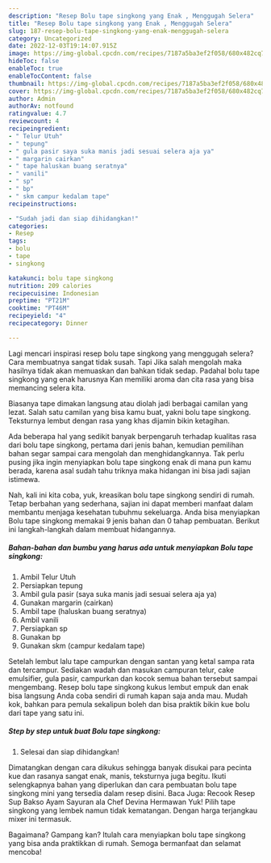 ```yaml
---
description: "Resep Bolu tape singkong yang Enak , Menggugah Selera"
title: "Resep Bolu tape singkong yang Enak , Menggugah Selera"
slug: 187-resep-bolu-tape-singkong-yang-enak-menggugah-selera
category: Uncategorized
date: 2022-12-03T19:14:07.915Z
image: https://img-global.cpcdn.com/recipes/7187a5ba3ef2f058/680x482cq70/bolu-tape-singkong-foto-resep-utama.jpg
hideToc: false
enableToc: true
enableTocContent: false
thumbnail: https://img-global.cpcdn.com/recipes/7187a5ba3ef2f058/680x482cq70/bolu-tape-singkong-foto-resep-utama.jpg
cover: https://img-global.cpcdn.com/recipes/7187a5ba3ef2f058/680x482cq70/bolu-tape-singkong-foto-resep-utama.jpg
author: Admin
authorAv: notfound
ratingvalue: 4.7
reviewcount: 4
recipeingredient:
- " Telur Utuh"
- " tepung"
- " gula pasir saya suka manis jadi sesuai selera aja ya"
- " margarin cairkan"
- " tape haluskan buang seratnya"
- " vanili"
- " sp"
- " bp"
- " skm campur kedalam tape"
recipeinstructions:

- "Sudah jadi dan siap dihidangkan!"
categories:
- Resep
tags:
- bolu
- tape
- singkong

katakunci: bolu tape singkong 
nutrition: 209 calories
recipecuisine: Indonesian
preptime: "PT21M"
cooktime: "PT46M"
recipeyield: "4"
recipecategory: Dinner

---
```



Lagi mencari inspirasi resep bolu tape singkong yang menggugah selera? Cara membuatnya sangat tidak susah. Tapi Jika salah mengolah maka hasilnya tidak akan memuaskan dan bahkan tidak sedap. Padahal bolu tape singkong yang enak harusnya Kan memiliki aroma dan cita rasa yang bisa memancing selera kita.


Biasanya tape dimakan langsung atau diolah jadi berbagai camilan yang lezat. Salah satu camilan yang bisa kamu buat, yakni bolu tape singkong. Teksturnya lembut dengan rasa yang khas dijamin bikin ketagihan.

Ada beberapa hal yang sedikit banyak berpengaruh terhadap kualitas rasa dari bolu tape singkong, pertama dari jenis bahan, kemudian pemilihan bahan segar sampai cara mengolah dan menghidangkannya. Tak perlu pusing jika ingin menyiapkan bolu tape singkong enak di mana pun kamu berada, karena asal sudah tahu triknya maka hidangan ini bisa jadi sajian istimewa.


Nah, kali ini kita coba, yuk, kreasikan bolu tape singkong sendiri di rumah. Tetap berbahan yang sederhana, sajian ini dapat memberi manfaat dalam membantu menjaga kesehatan tubuhmu sekeluarga. Anda bisa menyiapkan Bolu tape singkong memakai 9 jenis bahan dan 0 tahap pembuatan. Berikut ini langkah-langkah dalam membuat hidangannya.

<!--inarticleads1-->

##### Bahan-bahan dan bumbu yang harus ada untuk menyiapkan Bolu tape singkong:

1. Ambil  Telur Utuh
1. Persiapkan  tepung
1. Ambil  gula pasir (saya suka manis jadi sesuai selera aja ya)
1. Gunakan  margarin (cairkan)
1. Ambil  tape (haluskan buang seratnya)
1. Ambil  vanili
1. Persiapkan  sp
1. Gunakan  bp
1. Gunakan  skm (campur kedalam tape)


Setelah lembut lalu tape campurkan dengan santan yang ketal sampa rata dan tercampur. Sediakan wadah dan masukan campuran telur, cake emulsifier, gula pasir, campurkan dan kocok semua bahan tersebut sampai mengembang. Resep bolu tape singkong kukus lembut empuk dan enak bisa langsung Anda coba sendiri di rumah kapan saja anda mau. Mudah kok, bahkan para pemula sekalipun boleh dan bisa praktik bikin kue bolu dari tape yang satu ini. 

<!--inarticleads2-->

##### Step by step untuk buat Bolu tape singkong:


1. Selesai dan siap dihidangkan!

Dimatangkan dengan cara dikukus sehingga banyak disukai para pecinta kue dan rasanya sangat enak, manis, teksturnya juga begitu. Ikuti selengkapnya bahan yang diperlukan dan cara pembuatan bolu tape singkong mini yang tersedia dalam resep disini. Baca Juga: Recook Resep Sup Bakso Ayam Sayuran ala Chef Devina Hermawan Yuk! Pilih tape singkong yang lembek namun tidak kematangan. Dengan harga terjangkau mixer ini termasuk. 

Bagaimana? Gampang kan? Itulah cara menyiapkan bolu tape singkong yang bisa anda praktikkan di rumah. Semoga bermanfaat dan selamat mencoba!
